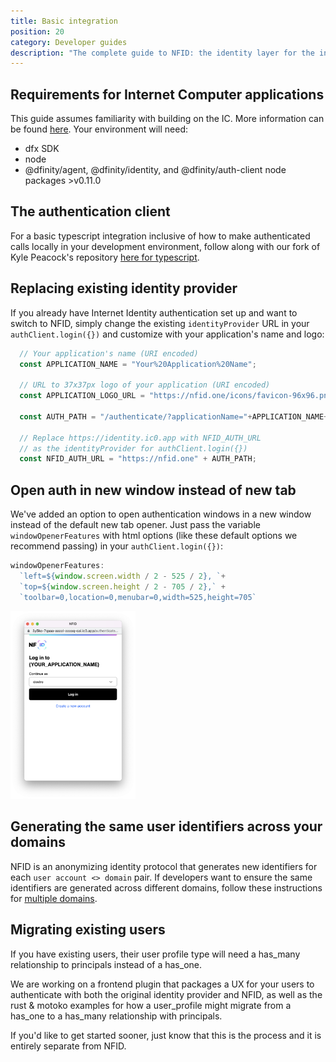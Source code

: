 ```yaml
---
title: Basic integration
position: 20
category: Developer guides
description: "The complete guide to NFID: the identity layer for the internet."
---
```


## Requirements for Internet Computer applications
This guide assumes familiarity with building on the IC. More information can be found [here](https://internetcomputer.org/docs/current/developer-docs/build/install-upgrade-remove). Your environment will need:
- dfx SDK
- node
- @dfinity/agent, @dfinity/identity, and @dfinity/auth-client node packages >v0.11.0

## The authentication client
For a basic typescript integration inclusive of how to make authenticated calls locally in your development environment, follow along with our fork of Kyle Peacock's repository [here for typescript](https://github.com/internet-identity-labs/nfid-auth-client-demo/tree/feature/nfid-auth-client-demo).

## Replacing existing identity provider
If you already have Internet Identity authentication set up and want to switch to NFID, simply change the existing `identityProvider` URL in your `authClient.login({})` and customize with your application's name and logo:
```js
  // Your application's name (URI encoded)
  const APPLICATION_NAME = "Your%20Application%20Name";

  // URL to 37x37px logo of your application (URI encoded)
  const APPLICATION_LOGO_URL = "https://nfid.one/icons/favicon-96x96.png";

  const AUTH_PATH = "/authenticate/?applicationName="+APPLICATION_NAME+"&applicationLogo="+APPLICATION_LOGO_URL+"#authorize";

  // Replace https://identity.ic0.app with NFID_AUTH_URL
  // as the identityProvider for authClient.login({}) 
  const NFID_AUTH_URL = "https://nfid.one" + AUTH_PATH;
``` 

## Open auth in new window instead of new tab
We've added an option to open authentication windows in a new window instead of the default new tab opener. Just pass the variable `windowOpenerFeatures` with html options (like these default options we recommend passing) in your `authClient.login({})`:

```js
windowOpenerFeatures: 
  `left=${window.screen.width / 2 - 525 / 2}, `+ 
  `top=${window.screen.height / 2 - 705 / 2},` + 
  `toolbar=0,location=0,menubar=0,width=525,height=705`
```

<img src="../../account_selection_screen.png" style="width:200px;margin:auto;"></img>

## Generating the same user identifiers across your domains
NFID is an anonymizing identity protocol that generates new identifiers for each `user account <> domain` pair. If developers want to ensure the same identifiers are generated across different domains, follow these instructions for [multiple domains](multiple-domains.md).

## Migrating existing users
If you have existing users, their user profile type will need a has_many relationship to principals instead of a has_one.

We are working on a frontend plugin that packages a UX for your users to authenticate with both the original identity provider and NFID, as well as the rust & motoko examples for how a user_profile might migrate from a has_one to a has_many relationship with principals.

If you'd like to get started sooner, just know that this is the process and it is entirely separate from NFID.
